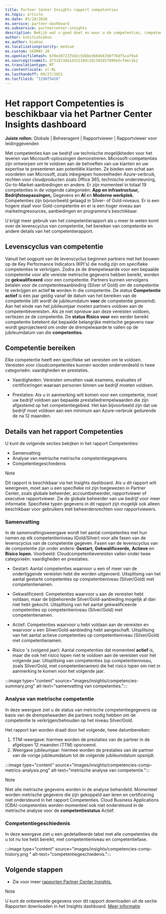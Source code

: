 ```yaml
---
title: Partner Center Insights rapport competenties
ms.topic: article
ms.date: 05/19/2020
ms.service: partner-dashboard
ms.subservice: partnercenter-insights
description: Bekijk wat u goed doet en waar u de competenties, competentieniveaus en aanbiedingen van Microsoft kunt verbeteren om u te helpen bij het leveren van Microsoft-oplossingen.
author: kshitishsahoo
ms.author: ksahoo
ms.localizationpriority: medium
ms.custom: SEOMAY.20
ms.openlocfilehash: 670e307237bd2c5d6be3b64b67b0f76df5ca79a4
ms.sourcegitcommit: d731813da1d31519dc2dc583d17899e5cf4ec1b2
ms.translationtype: MT
ms.contentlocale: nl-NL
ms.lasthandoff: 09/27/2021
ms.locfileid: "129075428"
---
```

# <a name="competencies-report-available-from-the-partner-center-insights-dashboard"></a>Het rapport Competenties is beschikbaar via het Partner Center Insights dashboard

**Juiste rollen:** Globale | Beheeragent | Rapportviewer | Rapportviewer voor leidinggevenden

Met competenties kan uw bedrijf uw technische mogelijkheden voor het leveren van Microsoft-oplossingen demonstreren. Microsoft-competenties zijn ontworpen om te voldoen aan de behoeften van uw klanten en uw expertise te presenteren aan potentiële klanten. Ze bieden een schat aan voordelen van Microsoft, zoals inbegrepen hoeveelheden Azure-verbruik, rechten voor cloudproducten zoals Office 365, technische ondersteuning, Go-to-Market-aanbiedingen en andere. Er zijn momenteel in totaal 19 competenties in de volgende categorieën: **App en infrastructuur,** **Bedrijfstoepassingen,** Gegevens en **AI** en **Moderne werkplek.** Competenties zijn bijvoorbeeld gelaagd in Silver- of Gold-niveaus. Er is een hogere staaf voor Gold-competentie en er is een hoger niveau aan marketingresources, aanbiedingen en programma's beschikbaar.  

U krijgt meer gebruik van het competentierapport als u meer te weten komt over de levenscyclus van competentie, het bereiken van competentie en andere details van het competentierapport.

## <a name="competency-life-cycle"></a>Levenscyclus van competentie

Vanuit het oogpunt van de levenscyclus beginnen partners met het bouwen op de Key Performance Indicators (KPI's) die nodig zijn om specifieke competenties te verkrijgen. Zodra ze de drempelwaarde voor een bepaalde competentie voor alle vereiste metrische gegevens hebben bereikt, worden ze **gekwalificeerd** voor een competentie. Partners kunnen vervolgens betalen voor de competentieaanbieding (Silver of Gold) om de competentie te verkrijgen en actief **te** worden in die competentie. De status **Competentie actief** is één jaar geldig vanaf de datum van het bereiken van de competentie (dit wordt de jubileumdatum **voor** de competentie genoemd). Aan het einde van het jubileumjaar moeten partners voldoen aan de competentievereisten. Als ze niet opnieuw aan deze vereisten voldoen, verliezen ze de competentie. De **status Risico voor** een eerder bereikt competentie betekent dat bepaalde belangrijke metrische gegevens naar wordt geprojecteerd om onder de drempelwaarde te vallen op de jubileumdatum van die **competenties.**

## <a name="competency-attainment"></a>Competentie bereiken

Elke competentie heeft een specifieke set vereisten om te voldoen. Vereisten voor cloudcompetenties kunnen worden onderverdeeld in twee categorieën: vaardigheden en prestaties.

- Vaardigheden: Vereisten omvatten vaak examens, evaluaties of certificeringen waaraan personen binnen uw bedrijf moeten voldoen.

- Prestaties: Als u in aanmerking wilt komen voor een competentie, moet uw bedrijf voldoen aan bepaalde prestatiedrempelwaarden die zijn afgestemd op het competentiegebied. Het kan bijvoorbeeld zijn dat uw bedrijf moet voldoen aan een minimum aan Azure-verbruik gedurende de na 12 maanden.

## <a name="competencies-report-details"></a>Details van het rapport Competenties

U kunt de volgende secties bekijken in het rapport Competenties:

- Samenvatting
- Analyse van metrische metrische competentiegegevens
- Competentiegeschiedenis

 > [!NOTE]
 > Dit rapport is beschikbaar via het Insights dashboard. Als u dit rapport wilt weergeven, moet aan u een specifieke rol zijn toegewezen in Partner Center, zoals globale beheerder, accountbeheerder, rapportviewer of executive rapportviewer. Zie de globale beheerder van uw bedrijf voor meer informatie. Specifieke typen gegevens in dit rapport zijn mogelijk ook alleen beschikbaar voor gebruikers met beheerdersrechten voor rapportviewers.

### <a name="summary"></a>Samenvatting

In de samenvattingsweergave wordt het aantal competenties met hun namen op elk competentieniveau (Gold/Silver) voor alle fasen van de levenscyclus van de competentie gegeven. Fasen van de levenscyclus van de competentie zijn onder andere: **Gestart,** **Gekwalificeerde,** **Actieve** en **Risico lopen.** Voorbeeld: Cloudcompetentievereisten vallen onder twee categorieën: vaardigheden en prestaties.

- Gestart: Aantal competenties waarvoor u een of meer van de onderliggende vereisten hebt die worden uitgevoerd.
Uitsplitsing van het aantal gestarte competenties op competentieniveau (Silver/Gold) met competentienamen.

- Gekwalificeerd: Competenties waarvoor u aan de vereisten hebt voldaan, maar de bijbehorende Silver/Gold-aanbieding mogelijk al dan niet hebt gekocht. Uitsplitsing van het aantal gekwalificeerde competenties op competentieniveau (Silver/Gold) met competentienamen.

- Actief: Competenties waarvoor u hebt voldaan aan de vereisten en waarvoor u een Silver/Gold-aanbieding hebt aangeschaft. Uitsplitsing van het aantal actieve competenties op competentieniveau (Silver/Gold) met competentienamen.

- Risico 's (volgend jaar): Aantal competenties  dat momenteel **actief** is, maar die ook het risico lopen niet te voldoen aan de vereisten voor het volgende jaar.
Uitsplitsing van competenties (op competentieniveau, zoals Silver/Gold, met competentienamen) die het risico lopen om niet in aanmerking te komen voor het volgende jaar.

:::image type="content" source="images/insights/competencies-summary.png" alt-text="samenvatting van competenties.":::

### <a name="competency-metric-analysis"></a>Analyse van metrische competentie

In deze weergave ziet u de status van metrische competentiegegevens op basis van de drempelwaarden die partners nodig hebben om de competentie te verkrijgen/behouden op het niveau Silver/Gold. 

Het rapport kan worden draait door het volgende, twee datumbereiken:

1. TTM-weergave: hiermee worden de prestaties van de partner in de afgelopen 12 maanden (TTM) opsnoemd.
2. Weergave jubileumjaar: hiermee worden de prestaties van de partner van de vorige jubileumdatum tot de volgende jubileumdatum opsnijdt.

:::image type="content" source="images/insights/competencies-comp-metrics-analysis.png" alt-text="metrische analyse van competentie.":::

> [!NOTE]
 > Niet alle metrische gegevens worden in de analyse behandeld. Momenteel worden metrische gegevens die zijn gekoppeld aan leren en certificering niet ondersteund in het rapport Competenties. Cloud Business Applications (CBA)-competenties worden momenteel ook niet ondersteund in de metrische analyse voor de **competentiestatus** Actief.

### <a name="competency-history"></a>Competentiegeschiedenis

In deze weergave ziet u een gedetailleerde tabel met alle competenties die u tot nu toe hebt bereikt, met competentieniveau en competentiefase.

:::image type="content" source="images/insights/competencies-comp-history.png " alt-text="competentiegeschiedenis.":::

## <a name="next-steps"></a>Volgende stappen

- Zie voor meer [rapporten Partner Center Insights.](partner-center-insights.md)

>[!NOTE] 
> U kunt de onbewerkte gegevens voor dit rapport downloaden uit de sectie Rapporten downloaden in het Insights dashboard. [Meer informatie](insights-download-reports.md) 
